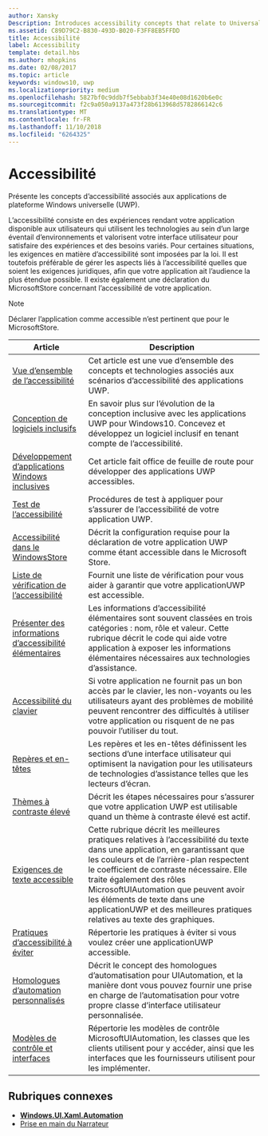 ```yaml
---
author: Xansky
Description: Introduces accessibility concepts that relate to Universal Windows Platform (UWP) apps.
ms.assetid: C89D79C2-B830-493D-B020-F3FF8EB5FFDD
title: Accessibilité
label: Accessibility
template: detail.hbs
ms.author: mhopkins
ms.date: 02/08/2017
ms.topic: article
keywords: windows10, uwp
ms.localizationpriority: medium
ms.openlocfilehash: 5827bf0c9ddb7f5ebbab3f34e40e08d1620b6e0c
ms.sourcegitcommit: f2c9a050a9137a473f28b613968d5782866142c6
ms.translationtype: MT
ms.contentlocale: fr-FR
ms.lasthandoff: 11/10/2018
ms.locfileid: "6264325"
---
```

# <a name="accessibility"></a>Accessibilité  



Présente les concepts d’accessibilité associés aux applications de plateforme Windows universelle (UWP).

L’accessibilité consiste en des expériences rendant votre application disponible aux utilisateurs qui utilisent les technologies au sein d’un large éventail d’environnements et valorisent votre interface utilisateur pour satisfaire des expériences et des besoins variés. Pour certaines situations, les exigences en matière d’accessibilité sont imposées par la loi. Il est toutefois préférable de gérer les aspects liés à l’accessibilité quelles que soient les exigences juridiques, afin que votre application ait l’audience la plus étendue possible. Il existe également une déclaration du MicrosoftStore concernant l’accessibilité de votre application.

> [!NOTE]
> Déclarer l’application comme accessible n’est pertinent que pour le MicrosoftStore.

| Article | Description |
|---------|-------------|
| [Vue d’ensemble de l’accessibilité](accessibility-overview.md) | Cet article est une vue d’ensemble des concepts et technologies associés aux scénarios d’accessibilité des applications UWP. |
| [Conception de logiciels inclusifs](designing-inclusive-software.md) | En savoir plus sur l’évolution de la conception inclusive avec les applications UWP pour Windows10.  Concevez et développez un logiciel inclusif en tenant compte de l’accessibilité. |
| [Développement d’applications Windows inclusives](developing-inclusive-windows-apps.md) | Cet article fait office de feuille de route pour développer des applications UWP accessibles. |
| [Test de l’accessibilité](accessibility-testing.md) | Procédures de test à appliquer pour s’assurer de l’accessibilité de votre application UWP. |
| [Accessibilité dans le WindowsStore](accessibility-in-the-store.md) | Décrit la configuration requise pour la déclaration de votre application UWP comme étant accessible dans le Microsoft Store. |
| [Liste de vérification de l’accessibilité](accessibility-checklist.md) | Fournit une liste de vérification pour vous aider à garantir que votre applicationUWP est accessible. |
| [Présenter des informations d’accessibilité élémentaires](basic-accessibility-information.md) | Les informations d’accessibilité élémentaires sont souvent classées en trois catégories : nom, rôle et valeur. Cette rubrique décrit le code qui aide votre application à exposer les informations élémentaires nécessaires aux technologies d’assistance. |
| [Accessibilité du clavier](keyboard-accessibility.md) | Si votre application ne fournit pas un bon accès par le clavier, les non-voyants ou les utilisateurs ayant des problèmes de mobilité peuvent rencontrer des difficultés à utiliser votre application ou risquent de ne pas pouvoir l’utiliser du tout. |
| [Repères et en-têtes](landmarks-and-headings.md) | Les repères et les en-têtes définissent les sections d’une interface utilisateur qui optimisent la navigation pour les utilisateurs de technologies d’assistance telles que les lecteurs d’écran. |
| [Thèmes à contraste élevé](high-contrast-themes.md) | Décrit les étapes nécessaires pour s’assurer que votre application UWP est utilisable quand un thème à contraste élevé est actif. |
| [Exigences de texte accessible](accessible-text-requirements.md) | Cette rubrique décrit les meilleures pratiques relatives à l’accessibilité du texte dans une application, en garantissant que les couleurs et de l’arrière-plan respectent le coefficient de contraste nécessaire. Elle traite également des rôles MicrosoftUIAutomation que peuvent avoir les éléments de texte dans une applicationUWP et des meilleures pratiques relatives au texte des graphiques. |
| [Pratiques d’accessibilité à éviter](practices-to-avoid.md) | Répertorie les pratiques à éviter si vous voulez créer une applicationUWP accessible. |
| [Homologues d’automation personnalisés](custom-automation-peers.md) | Décrit le concept des homologues d’automatisation pour UIAutomation, et la manière dont vous pouvez fournir une prise en charge de l’automatisation pour votre propre classe d’interface utilisateur personnalisée. |
| [Modèles de contrôle et interfaces](control-patterns-and-interfaces.md) | Répertorie les modèles de contrôle MicrosoftUIAutomation, les classes que les clients utilisent pour y accéder, ainsi que les interfaces que les fournisseurs utilisent pour les implémenter. |

## <a name="related-topics"></a>Rubriques connexes  
* [**Windows.UI.Xaml.Automation**](https://msdn.microsoft.com/library/windows/apps/BR209179) 
* [Prise en main du Narrateur](https://support.microsoft.com/en-us/help/22798/windows-10-narrator-get-started)
